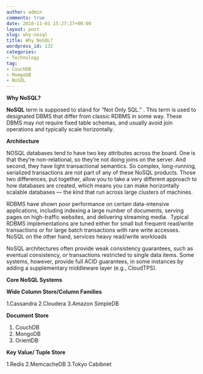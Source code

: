 ```yaml
---
author: admin
comments: true
date: 2010-11-01 15:27:27+00:00
layout: post
slug: why-nosql
title: Why NoSQL?
wordpress_id: 132
categories:
- Technology
tag:
- CouchDB
- MomgoDB
- NoSQL
---
```


**Why NoSQL?**

**NoSQL** term is supposed to stand for “Not Only SQL.” . This term is used to designated DBMS that differ from classic RDBMS in some way. These DBMS may not require fixed table schemas, and usually avoid join operations and typically scale horizontally.<!--more-->

**Architecture**

NOSQL databases tend to have two key attributes across the board. One is that they’re non-relational, so they’re not doing joins on the server. And second, they have light transactional semantics. So complex, long-running, serialized transactions are not part of any of these NoSQL products. Those two differences, put together, allow you to take a very different approach to how databases are created, which means you can make horizontally scalable databases — the kind that run across large clusters of machines.

RDBMS have shown poor performance on certain data-intensive applications, including indexing a large number of documents, serving pages on high-traffic websites, and delivering streaming media.  Typical RDBMS implementations are tuned either for small but frequent read/write transactions or for large batch transactions with rare write accesses. NoSQL on the other hand, services heavy read/write workloads

NoSQL architectures often provide weak consistency guarantees, such as eventual consistency, or transactions restricted to single data items. Some systems, however, provide full ACID guarantees, in some instances by adding a supplementary middleware layer (e.g., CloudTPS).

**Core NoSQL Systems**

**Wide Column Store/Column Families**

1.Cassandra
2.Cloudera
3.Amazon SimpleDB

**Document Store**

1. CouchDB
2. MongoDB
3. OrientDB

**Key Value/ Tuple Store**

1.Redis
2.MemcacheDB
3.Tokyo Cabibnet
